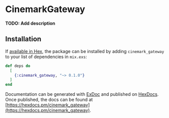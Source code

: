 # CinemarkGateway

**TODO: Add description**

## Installation

If [available in Hex](https://hex.pm/docs/publish), the package can be installed
by adding `cinemark_gateway` to your list of dependencies in `mix.exs`:

```elixir
def deps do
  [
    {:cinemark_gateway, "~> 0.1.0"}
  ]
end
```

Documentation can be generated with [ExDoc](https://github.com/elixir-lang/ex_doc)
and published on [HexDocs](https://hexdocs.pm). Once published, the docs can
be found at [https://hexdocs.pm/cinemark_gateway](https://hexdocs.pm/cinemark_gateway).

